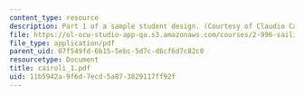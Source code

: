 ```yaml
---
content_type: resource
description: Part 1 of a sample student design. (Courtesy of Claudio Cairoli.)
file: https://ol-ocw-studio-app-qa.s3.amazonaws.com/courses/2-996-sailing-yacht-design-13-734-fall-2003/11b5942a9f6d7ecd5a873829117ff92f_cairoli_1.pdf
file_type: application/pdf
parent_uid: 07f549fd-6b15-5ebc-5d7c-d6cf6d7c82c0
resourcetype: Document
title: cairoli_1.pdf
uid: 11b5942a-9f6d-7ecd-5a87-3829117ff92f
---
```

